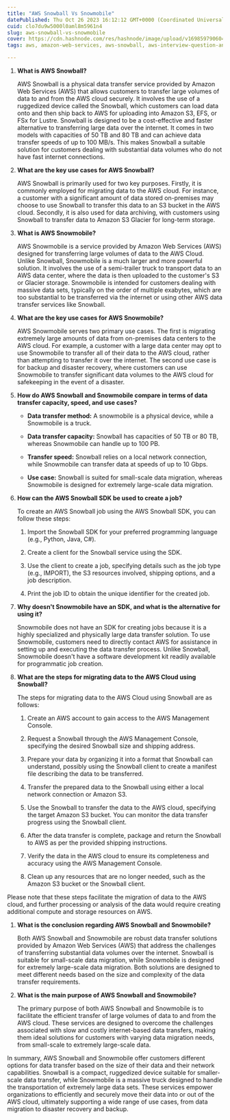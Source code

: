 ```yaml
---
title: "AWS Snowball Vs Snowmobile"
datePublished: Thu Oct 26 2023 16:12:12 GMT+0000 (Coordinated Universal Time)
cuid: clo7du9w5000l0aml8m5961n4
slug: aws-snowball-vs-snowmobile
cover: https://cdn.hashnode.com/res/hashnode/image/upload/v1698597906047/2ace4410-d87c-401c-b3d3-1fd27f9f8c4e.png
tags: aws, amazon-web-services, aws-snowball, aws-interview-question-and-answers, aws-snowmobile

---
```


1. **What is AWS Snowball?**
    
    AWS Snowball is a physical data transfer service provided by Amazon Web Services (AWS) that allows customers to transfer large volumes of data to and from the AWS cloud securely. It involves the use of a ruggedized device called the Snowball, which customers can load data onto and then ship back to AWS for uploading into Amazon S3, EFS, or FSx for Lustre. Snowball is designed to be a cost-effective and faster alternative to transferring large data over the internet. It comes in two models with capacities of 50 TB and 80 TB and can achieve data transfer speeds of up to 100 MB/s. This makes Snowball a suitable solution for customers dealing with substantial data volumes who do not have fast internet connections.
    
2. **What are the key use cases for AWS Snowball?**
    
    AWS Snowball is primarily used for two key purposes. Firstly, it is commonly employed for migrating data to the AWS cloud. For instance, a customer with a significant amount of data stored on-premises may choose to use Snowball to transfer this data to an S3 bucket in the AWS cloud. Secondly, it is also used for data archiving, with customers using Snowball to transfer data to Amazon S3 Glacier for long-term storage.
    
3. **What is AWS Snowmobile?**
    
    AWS Snowmobile is a service provided by Amazon Web Services (AWS) designed for transferring large volumes of data to the AWS Cloud. Unlike Snowball, Snowmobile is a much larger and more powerful solution. It involves the use of a semi-trailer truck to transport data to an AWS data center, where the data is then uploaded to the customer's S3 or Glacier storage. Snowmobile is intended for customers dealing with massive data sets, typically on the order of multiple exabytes, which are too substantial to be transferred via the internet or using other AWS data transfer services like Snowball.
    
4. **What are the key use cases for AWS Snowmobile?**
    
    AWS Snowmobile serves two primary use cases. The first is migrating extremely large amounts of data from on-premises data centers to the AWS cloud. For example, a customer with a large data center may opt to use Snowmobile to transfer all of their data to the AWS cloud, rather than attempting to transfer it over the internet. The second use case is for backup and disaster recovery, where customers can use Snowmobile to transfer significant data volumes to the AWS cloud for safekeeping in the event of a disaster.
    
5. **How do AWS Snowball and Snowmobile compare in terms of data transfer capacity, speed, and use cases?**
    
    * **Data transfer method:** A snowmobile is a physical device, while a Snowmobile is a truck.
        
    * **Data transfer capacity:** Snowball has capacities of 50 TB or 80 TB, whereas Snowmobile can handle up to 100 PB.
        
    * **Transfer speed:** Snowball relies on a local network connection, while Snowmobile can transfer data at speeds of up to 10 Gbps.
        
    * **Use case:** Snowball is suited for small-scale data migration, whereas Snowmobile is designed for extremely large-scale data migration.
        
6. **How can the AWS Snowball SDK be used to create a job?**
    
    To create an AWS Snowball job using the AWS Snowball SDK, you can follow these steps:
    
    1. Import the Snowball SDK for your preferred programming language (e.g., Python, Java, C#).
        
    2. Create a client for the Snowball service using the SDK.
        
    3. Use the client to create a job, specifying details such as the job type (e.g., IMPORT), the S3 resources involved, shipping options, and a job description.
        
    4. Print the job ID to obtain the unique identifier for the created job.
        
7. **Why doesn't Snowmobile have an SDK, and what is the alternative for using it?**
    
    Snowmobile does not have an SDK for creating jobs because it is a highly specialized and physically large data transfer solution. To use Snowmobile, customers need to directly contact AWS for assistance in setting up and executing the data transfer process. Unlike Snowball, Snowmobile doesn't have a software development kit readily available for programmatic job creation.
    
8. **What are the steps for migrating data to the AWS Cloud using Snowball?**
    
    The steps for migrating data to the AWS Cloud using Snowball are as follows:
    
    1. Create an AWS account to gain access to the AWS Management Console.
        
    2. Request a Snowball through the AWS Management Console, specifying the desired Snowball size and shipping address.
        
    3. Prepare your data by organizing it into a format that Snowball can understand, possibly using the Snowball client to create a manifest file describing the data to be transferred.
        
    4. Transfer the prepared data to the Snowball using either a local network connection or Amazon S3.
        
    5. Use the Snowball to transfer the data to the AWS cloud, specifying the target Amazon S3 bucket. You can monitor the data transfer progress using the Snowball client.
        
    6. After the data transfer is complete, package and return the Snowball to AWS as per the provided shipping instructions.
        
    7. Verify the data in the AWS cloud to ensure its completeness and accuracy using the AWS Management Console.
        
    8. Clean up any resources that are no longer needed, such as the Amazon S3 bucket or the Snowball client.
        

Please note that these steps facilitate the migration of data to the AWS cloud, and further processing or analysis of the data would require creating additional compute and storage resources on AWS.

1. **What is the conclusion regarding AWS Snowball and Snowmobile?**
    
    Both AWS Snowball and Snowmobile are robust data transfer solutions provided by Amazon Web Services (AWS) that address the challenges of transferring substantial data volumes over the internet. Snowball is suitable for small-scale data migration, while Snowmobile is designed for extremely large-scale data migration. Both solutions are designed to meet different needs based on the size and complexity of the data transfer requirements.
    
2. **What is the main purpose of AWS Snowball and Snowmobile?**
    
    The primary purpose of both AWS Snowball and Snowmobile is to facilitate the efficient transfer of large volumes of data to and from the AWS cloud. These services are designed to overcome the challenges associated with slow and costly internet-based data transfers, making them ideal solutions for customers with varying data migration needs, from small-scale to extremely large-scale data.
    

In summary, AWS Snowball and Snowmobile offer customers different options for data transfer based on the size of their data and their network capabilities. Snowball is a compact, ruggedized device suitable for smaller-scale data transfer, while Snowmobile is a massive truck designed to handle the transportation of extremely large data sets. These services empower organizations to efficiently and securely move their data into or out of the AWS cloud, ultimately supporting a wide range of use cases, from data migration to disaster recovery and backup.